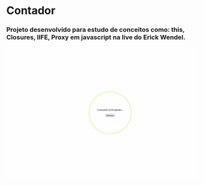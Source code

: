 # Contador
### Projeto desenvolvido para estudo de conceitos como: this, Closures, IIFE, Proxy em javascript na live do Erick Wendel.

![contador](contador.png)
